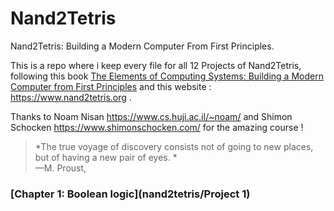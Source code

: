 # Nand2Tetris
Nand2Tetris: Building a Modern Computer From First Principles.<br/>

This is a repo where i keep every file for all 12 Projects of Nand2Tetris, following this book [The Elements of Computing Systems: Building a Modern Computer from First Principles](https://www.amazon.it/Elements-Computing-Systems-Building-Principles/dp/0262640686) and this website : https://www.nand2tetris.org .<br/>

Thanks to Noam Nisan https://www.cs.huji.ac.il/~noam/ and Shimon Schocken https://www.shimonschocken.com/  for the amazing course ! 


> *The true voyage of discovery consists not of going to new places, but of having a new pair of eyes. * <br/>
> —M. Proust,


### [Chapter 1: Boolean logic](nand2tetris/Project 1)
